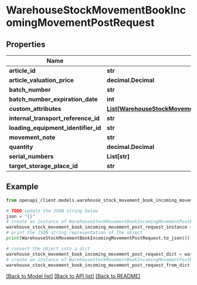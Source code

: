 # WarehouseStockMovementBookIncomingMovementPostRequest


## Properties

Name | Type | Description | Notes
------------ | ------------- | ------------- | -------------
**article_id** | **str** |  | 
**article_valuation_price** | **decimal.Decimal** |  | [optional] 
**batch_number** | **str** |  | [optional] 
**batch_number_expiration_date** | **int** |  | [optional] 
**custom_attributes** | [**List[WarehouseStockMovementBookDirectStockTransferPostRequestCustomAttributesInner]**](WarehouseStockMovementBookDirectStockTransferPostRequestCustomAttributesInner.md) |  | [optional] 
**internal_transport_reference_id** | **str** |  | [optional] 
**loading_equipment_identifier_id** | **str** |  | [optional] 
**movement_note** | **str** |  | [optional] 
**quantity** | **decimal.Decimal** |  | 
**serial_numbers** | **List[str]** |  | [optional] 
**target_storage_place_id** | **str** |  | [optional] 

## Example

```python
from openapi_client.models.warehouse_stock_movement_book_incoming_movement_post_request import WarehouseStockMovementBookIncomingMovementPostRequest

# TODO update the JSON string below
json = "{}"
# create an instance of WarehouseStockMovementBookIncomingMovementPostRequest from a JSON string
warehouse_stock_movement_book_incoming_movement_post_request_instance = WarehouseStockMovementBookIncomingMovementPostRequest.from_json(json)
# print the JSON string representation of the object
print(WarehouseStockMovementBookIncomingMovementPostRequest.to_json())

# convert the object into a dict
warehouse_stock_movement_book_incoming_movement_post_request_dict = warehouse_stock_movement_book_incoming_movement_post_request_instance.to_dict()
# create an instance of WarehouseStockMovementBookIncomingMovementPostRequest from a dict
warehouse_stock_movement_book_incoming_movement_post_request_from_dict = WarehouseStockMovementBookIncomingMovementPostRequest.from_dict(warehouse_stock_movement_book_incoming_movement_post_request_dict)
```
[[Back to Model list]](../README.md#documentation-for-models) [[Back to API list]](../README.md#documentation-for-api-endpoints) [[Back to README]](../README.md)


